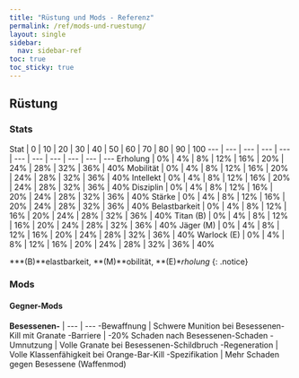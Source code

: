 ```yaml
---
title: "Rüstung und Mods - Referenz"
permalink: /ref/mods-und-ruestung/
layout: single
sidebar:
  nav: sidebar-ref
toc: true
toc_sticky: true
---
```


## Rüstung

### Stats

Stat | 0 | 10 | 20 | 30 | 40 | 50 | 60 | 70 | 80 | 90 | 100
--- | --- | --- | --- | --- | --- | --- | --- | --- | --- | ---
Erholung | 0% | 4% | 8% | 12% | 16% | 20% | 24% | 28% | 32% | 36% | 40%
Mobilität | 0% | 4% | 8% | 12% | 16% | 20% | 24% | 28% | 32% | 36% | 40%
Intellekt | 0% | 4% | 8% | 12% | 16% | 20% | 24% | 28% | 32% | 36% | 40%
Disziplin | 0% | 4% | 8% | 12% | 16% | 20% | 24% | 28% | 32% | 36% | 40%
Stärke | 0% | 4% | 8% | 12% | 16% | 20% | 24% | 28% | 32% | 36% | 40%
Belastbarkeit | 0% | 4% | 8% | 12% | 16% | 20% | 24% | 28% | 32% | 36% | 40%
Titan (B) | 0% | 4% | 8% | 12% | 16% | 20% | 24% | 28% | 32% | 36% | 40%
Jäger (M) | 0% | 4% | 8% | 12% | 16% | 20% | 24% | 28% | 32% | 36% | 40%
Warlock (E) | 0% | 4% | 8% | 12% | 16% | 20% | 24% | 28% | 32% | 36% | 40%

***(B)**elastbarkeit, **(M)**obilität, **(E)**rholung*
{: .notice}

### Mods

#### Gegner-Mods

**Besessenen-** |
--- | ---
-Bewaffnung | Schwere Munition bei Besessenen-Kill mit Granate
-Barriere | -20% Schaden nach Besessenen-Schaden
-Umnutzung | Volle Granate bei Besessenen-Schildbruch
-Regeneration | Volle Klassenfähigkeit bei Orange-Bar-Kill
-Spezifikation | Mehr Schaden gegen Besessene (Waffenmod)